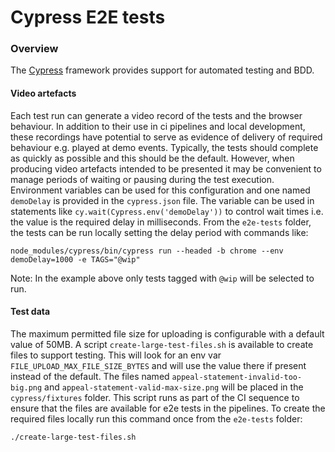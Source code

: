 # Cypress E2E tests

### Overview

The [Cypress](https://docs.cypress.io/guides/overview/why-cypress.html#In-a-nutshell) framework provides support 
for automated testing and BDD. 

#### Video artefacts

Each test run can generate a video record of the tests and the browser behaviour. In addition to their use in 
ci pipelines and local development, these recordings have potential to serve as evidence of delivery of required 
behaviour e.g. played at demo events. Typically, the tests should complete as quickly as possible and this should be 
the default. However, when producing video artefacts intended to be presented it may be convenient to manage periods 
of waiting or pausing during the test execution. Environment variables can be used for this configuration and one 
named `demoDelay` is provided in the `cypress.json` file. The variable can be used in statements 
like `cy.wait(Cypress.env('demoDelay'))` to control wait times i.e. the value is the required delay in milliseconds.
From the `e2e-tests` folder, the tests can be run locally setting the delay period with commands like:
```
node_modules/cypress/bin/cypress run --headed -b chrome --env demoDelay=1000 -e TAGS="@wip"
```

Note: In the example above only tests tagged with `@wip` will be selected to run.

#### Test data

The maximum permitted file size for uploading is configurable with a default value of 50MB. 
A script `create-large-test-files.sh` is available to create files to support testing. This will look for an env var 
`FILE_UPLOAD_MAX_FILE_SIZE_BYTES` and will use the value there if present instead of the default.
The files named `appeal-statement-invalid-too-big.png` and `appeal-statement-valid-max-size.png` will be placed in 
the `cypress/fixtures` folder. This script runs as part of the CI sequence to ensure that the files are available 
for e2e tests in the pipelines. To create the required files locally run this command once from the `e2e-tests` folder:
````
./create-large-test-files.sh
````
